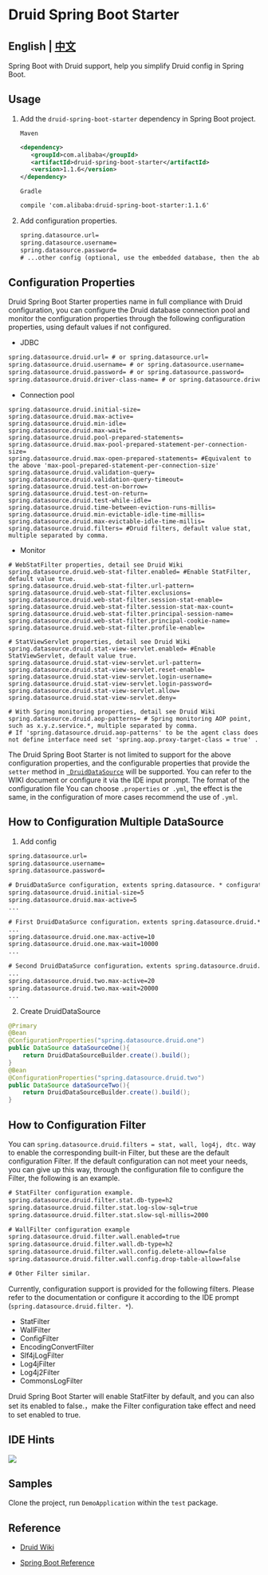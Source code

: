 # Druid Spring Boot Starter

## English | [中文](https://github.com/alibaba/druid/blob/master/druid-spring-boot-starter/README.md)
Spring Boot with Druid support, help you simplify Druid config in Spring Boot.

## Usage
1. Add the ```druid-spring-boot-starter``` dependency in Spring Boot project.

    ```Maven```
    ```xml
    <dependency>
       <groupId>com.alibaba</groupId>
       <artifactId>druid-spring-boot-starter</artifactId>
       <version>1.1.6</version>
    </dependency>
    ```
    ```Gradle```
    ```xml
    compile 'com.alibaba:druid-spring-boot-starter:1.1.6'
    ```
2. Add configuration properties.
    ```xml
    spring.datasource.url= 
    spring.datasource.username=
    spring.datasource.password=
    # ...other config (optional, use the embedded database, then the above three items can also be omitted)
    ```
## Configuration Properties
Druid Spring Boot Starter properties name in full compliance with Druid configuration, you can configure the Druid database connection pool and monitor the configuration properties through the following configuration properties, using default values if not configured.
- JDBC
```xml
spring.datasource.druid.url= # or spring.datasource.url= 
spring.datasource.druid.username= # or spring.datasource.username=
spring.datasource.druid.password= # or spring.datasource.password=
spring.datasource.druid.driver-class-name= # or spring.datasource.driver-class-name=
```

- Connection pool 
```
spring.datasource.druid.initial-size=
spring.datasource.druid.max-active=
spring.datasource.druid.min-idle=
spring.datasource.druid.max-wait=
spring.datasource.druid.pool-prepared-statements=
spring.datasource.druid.max-pool-prepared-statement-per-connection-size= 
spring.datasource.druid.max-open-prepared-statements= #Equivalent to the above 'max-pool-prepared-statement-per-connection-size'
spring.datasource.druid.validation-query=
spring.datasource.druid.validation-query-timeout=
spring.datasource.druid.test-on-borrow=
spring.datasource.druid.test-on-return=
spring.datasource.druid.test-while-idle=
spring.datasource.druid.time-between-eviction-runs-millis=
spring.datasource.druid.min-evictable-idle-time-millis=
spring.datasource.druid.max-evictable-idle-time-millis=
spring.datasource.druid.filters= #Druid filters, default value stat, multiple separated by comma.
```
- Monitor
```
# WebStatFilter properties, detail see Druid Wiki
spring.datasource.druid.web-stat-filter.enabled= #Enable StatFilter, default value true.
spring.datasource.druid.web-stat-filter.url-pattern=
spring.datasource.druid.web-stat-filter.exclusions=
spring.datasource.druid.web-stat-filter.session-stat-enable=
spring.datasource.druid.web-stat-filter.session-stat-max-count=
spring.datasource.druid.web-stat-filter.principal-session-name=
spring.datasource.druid.web-stat-filter.principal-cookie-name=
spring.datasource.druid.web-stat-filter.profile-enable=

# StatViewServlet properties, detail see Druid Wiki
spring.datasource.druid.stat-view-servlet.enabled= #Enable StatViewServlet, default value true.
spring.datasource.druid.stat-view-servlet.url-pattern=
spring.datasource.druid.stat-view-servlet.reset-enable=
spring.datasource.druid.stat-view-servlet.login-username=
spring.datasource.druid.stat-view-servlet.login-password=
spring.datasource.druid.stat-view-servlet.allow=
spring.datasource.druid.stat-view-servlet.deny=

# With Spring monitoring properties, detail see Druid Wiki
spring.datasource.druid.aop-patterns= # Spring monitoring AOP point, such as x.y.z.service.*, multiple separated by comma.
# If 'spring.datasource.druid.aop-patterns' to be the agent class does not define interface need set 'spring.aop.proxy-target-class = true' .
```
The Druid Spring Boot Starter is not limited to support for the above configuration properties, and the configurable properties that provide the ```setter``` method in [``` DruidDataSource```](https://github.com/alibaba/druid/blob/master/src/main/java/com/alibaba/druid/pool/DruidDataSource.java) will be supported. You can refer to the WIKI document or configure it via the IDE input prompt. The format of the configuration file You can choose ```.properties``` or``` .yml```, the effect is the same, in the configuration of more cases recommend the use of ```.yml```.

## How to Configuration Multiple DataSource
1. Add config
```xml
spring.datasource.url=
spring.datasource.username=
spring.datasource.password=

# DruidDataSurce configuration, extents spring.datasource. * configuration,,  the same will be replaced.
spring.datasource.druid.initial-size=5
spring.datasource.druid.max-active=5
...

# First DruidDataSurce configuration，extents spring.datasource.druid.* configuration, the same will be replaced.
...
spring.datasource.druid.one.max-active=10
spring.datasource.druid.one.max-wait=10000
...

# Second DruidDataSurce configuration，extents spring.datasource.druid.* configuration, the same will be replaced.
...
spring.datasource.druid.two.max-active=20
spring.datasource.druid.two.max-wait=20000
...
```
2. Create DruidDataSource
```java
@Primary
@Bean
@ConfigurationProperties("spring.datasource.druid.one")
public DataSource dataSourceOne(){
    return DruidDataSourceBuilder.create().build();
}
@Bean
@ConfigurationProperties("spring.datasource.druid.two")
public DataSource dataSourceTwo(){
    return DruidDataSourceBuilder.create().build();
}
```

## How to Configuration  Filter
You can ```spring.datasource.druid.filters = stat, wall, log4j, dtc.``` way to enable the corresponding built-in Filter, but these are the default configuration Filter. If the default configuration can not meet your needs, you can give up this way, through the configuration file to configure the Filter, the following is an example.
```xml
# StatFilter configuration example.
spring.datasource.druid.filter.stat.db-type=h2
spring.datasource.druid.filter.stat.log-slow-sql=true
spring.datasource.druid.filter.stat.slow-sql-millis=2000

# WallFilter configuration example
spring.datasource.druid.filter.wall.enabled=true
spring.datasource.druid.filter.wall.db-type=h2
spring.datasource.druid.filter.wall.config.delete-allow=false
spring.datasource.druid.filter.wall.config.drop-table-allow=false

# Other Filter similar.
```
Currently, configuration support is provided for the following filters. Please refer to the documentation or configure it according to the IDE prompt (```spring.datasource.druid.filter. *```).
- StatFilter
- WallFilter
- ConfigFilter
- EncodingConvertFilter
- Slf4jLogFilter
- Log4jFilter
- Log4j2Filter
- CommonsLogFilter

Druid Spring Boot Starter will enable StatFilter by default, and you can also set its enabled to false.，make the Filter configuration take effect and need to set enabled to true.

## IDE Hints
![](https://raw.githubusercontent.com/lihengming/java-codes/master/shared-resources/github-images/druid-spring-boot-starter-ide-hint.jpg)

## Samples
Clone the project, run ```DemoApplication``` within the ```test``` package.

## Reference
- [Druid Wiki](https://github.com/alibaba/druid/wiki)

- [Spring Boot Reference](http://docs.spring.io/spring-boot/docs/current/reference/htmlsingle/)
